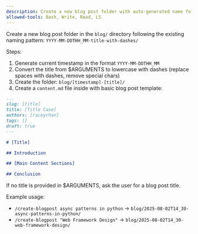 ```yaml
---
description: Create a new blog post folder with auto-generated name following current pattern
allowed-tools: Bash, Write, Read, LS
---
```


Create a new blog post folder in the `blog/` directory following the existing naming pattern: `YYYY-MM-DDTHH_MM-title-with-dashes/`

Steps:
1. Generate current timestamp in the format `YYYY-MM-DDTHH_MM`
2. Convert the title from $ARGUMENTS to lowercase with dashes (replace spaces with dashes, remove special chars)
3. Create the folder: `blog/[timestamp]-[title]/`
4. Create a `content.md` file inside with basic blog post template:

```markdown
---
slug: [title]
title: [Title Case]
authors: [raceychan]
tags: []
draft: true
---

# [Title]

## Introduction

## [Main Content Sections]

## Conclusion
```

If no title is provided in $ARGUMENTS, ask the user for a blog post title.

Example usage:
- `/create-blogpost async patterns in python` → `blog/2025-08-02T14_30-async-patterns-in-python/`
- `/create-blogpost "Web Framework Design"` → `blog/2025-08-02T14_30-web-framework-design/`